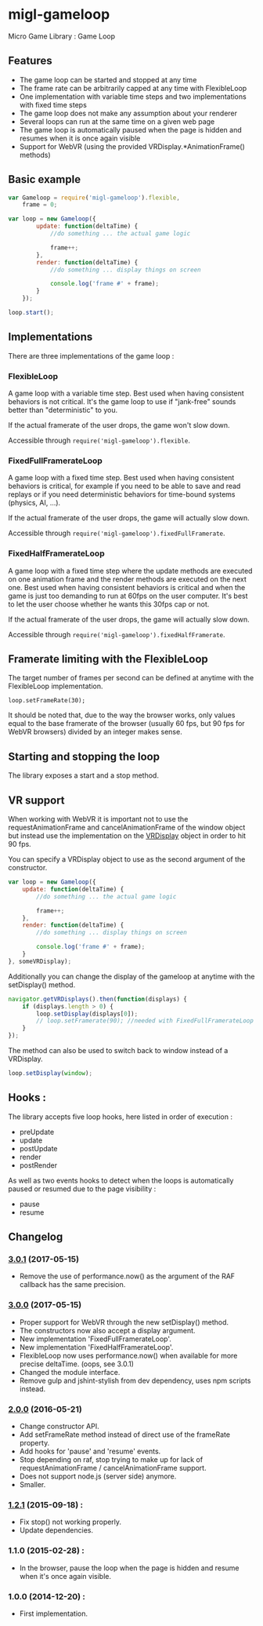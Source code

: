 # migl-gameloop

Micro Game Library : Game Loop

## Features

 * The game loop can be started and stopped at any time
 * The frame rate can be arbitrarily capped at any time with FlexibleLoop
 * One implementation with variable time steps and two implementations with fixed time steps
 * The game loop does not make any assumption about your renderer
 * Several loops can run at the same time on a given web page
 * The game loop is automatically paused when the page is hidden and resumes when it is once again visible
 * Support for WebVR (using the provided VRDisplay.*AnimationFrame() methods)

## Basic example

```js
var Gameloop = require('migl-gameloop').flexible,
    frame = 0;

var loop = new Gameloop({
        update: function(deltaTime) {
            //do something ... the actual game logic

            frame++;
        },
        render: function(deltaTime) {
            //do something ... display things on screen

            console.log('frame #' + frame);
        }
    });

loop.start();
```

## Implementations

There are three implementations of the game loop :

### FlexibleLoop

A game loop with a variable time step. Best used when having consistent behaviors is not critical. It's the game loop
to use if "jank-free" sounds better than "deterministic" to you.

If the actual framerate of the user drops, the game won't slow down.

Accessible through `require('migl-gameloop').flexible`.

### FixedFullFramerateLoop

A game loop with a fixed time step. Best used when having consistent behaviors is critical, for example if you need
to be able to save and read replays or if you need deterministic behaviors for time-bound systems (physics, AI, ...).

If the actual framerate of the user drops, the game will actually slow down.

Accessible through `require('migl-gameloop').fixedFullFramerate`.

### FixedHalfFramerateLoop

A game loop with a fixed time step where the update methods are executed on one animation frame and
the render methods are executed on the next one. Best used when having consistent behaviors is critical and when the
game is just too demanding to run at 60fps on the user computer. It's best to let the user choose whether he wants this
30fps cap or not.

If the actual framerate of the user drops, the game will actually slow down.

Accessible through `require('migl-gameloop').fixedHalfFramerate`.

## Framerate limiting with the FlexibleLoop

The target number of frames per second can be defined at anytime with the FlexibleLoop implementation.

```
loop.setFrameRate(30);
```

It should be noted that, due to the way the browser works, only values equal to the base framerate of the browser
(usually 60 fps, but 90 fps for WebVR browsers) divided by an integer makes sense.

## Starting and stopping the loop

The library exposes a start and a stop method.

## VR support

When working with WebVR it is important not to use the requestAnimationFrame and cancelAnimationFrame of the window
object but instead use the implementation on the [VRDisplay](https://developer.mozilla.org/fr/docs/Web/API/VRDisplay)
object in order to hit 90 fps.

You can specify a VRDisplay object to use as the second argument of the constructor.

```js
var loop = new Gameloop({
    update: function(deltaTime) {
        //do something ... the actual game logic

        frame++;
    },
    render: function(deltaTime) {
        //do something ... display things on screen

        console.log('frame #' + frame);
    }
}, someVRDisplay);
```

Additionally you can change the display of the gameloop at anytime with the setDisplay() method.

```js
navigator.getVRDisplays().then(function(displays) {
    if (displays.length > 0) {
        loop.setDisplay(displays[0]);
        // loop.setFramerate(90); //needed with FixedFullFramerateLoop to make sure the deltatime returned matches 90fps
    }
});
```

The method can also be used to switch back to window instead of a VRDisplay.

```js
loop.setDisplay(window);
```

## Hooks :

The library accepts five loop hooks, here listed in order of execution :

 * preUpdate
 * update
 * postUpdate
 * render
 * postRender

As well as two events hooks to detect when the loops is automatically paused or resumed due to the page visibility :

 * pause
 * resume

## Changelog

### [3.0.1](https://github.com/kchapelier/migl-gameloop/tree/3.0.1) (2017-05-15)

 * Remove the use of performance.now() as the argument of the RAF callback has the same precision.

### [3.0.0](https://github.com/kchapelier/migl-gameloop/tree/3.0.0) (2017-05-15)

 * Proper support for WebVR through the new setDisplay() method.
 * The constructors now also accept a display argument.
 * New implementation 'FixedFullFramerateLoop'.
 * New implementation 'FixedHalfFramerateLoop'.
 * FlexibleLoop now uses performance.now() when available for more precise deltaTime. (oops, see 3.0.1)
 * Changed the module interface.
 * Remove gulp and jshint-stylish from dev dependency, uses npm scripts instead.

### [2.0.0](https://github.com/kchapelier/migl-gameloop/tree/2.0.0) (2016-05-21)

 * Change constructor API.
 * Add setFrameRate method instead of direct use of the frameRate property.
 * Add hooks for 'pause' and 'resume' events.
 * Stop depending on raf, stop trying to make up for lack of requestAnimationFrame / cancelAnimationFrame support.
 * Does not support node.js (server side) anymore.
 * Smaller.

### [1.2.1](https://github.com/kchapelier/migl-gameloop/tree/1.2.1) (2015-09-18) :

 * Fix stop() not working properly.
 * Update dependencies.

### 1.1.0 (2015-02-28) :

 * In the browser, pause the loop when the page is hidden and resume when it's once again visible.

### 1.0.0 (2014-12-20) :

 * First implementation.
